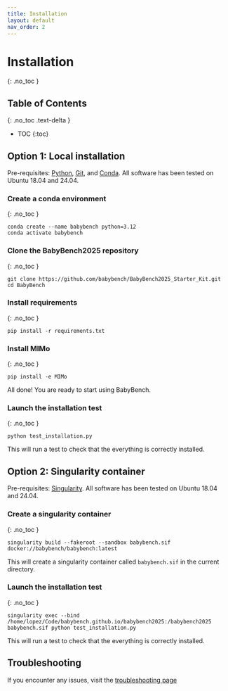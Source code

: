 ```yaml
---
title: Installation
layout: default
nav_order: 2
---
```


# Installation

{: .no_toc }

## Table of Contents
{: .no_toc .text-delta }

- TOC
  {:toc}

## Option 1: Local installation

Pre-requisites: [Python](https://www.python.org/), [Git](https://git-scm.com/), and [Conda](https://www.anaconda.com/products/individual). All software has been tested on Ubuntu 18.04 and 24.04.

### Create a conda environment
{: .no_toc }

```
conda create --name babybench python=3.12
conda activate babybench
```

### Clone the BabyBench2025 repository
{: .no_toc }

```
git clone https://github.com/babybench/BabyBench2025_Starter_Kit.git
cd BabyBench
```

### Install requirements
{: .no_toc }

```
pip install -r requirements.txt
```

### Install MIMo
{: .no_toc }

```
pip install -e MIMo
```

All done! You are ready to start using BabyBench.

### Launch the installation test
{: .no_toc }

```
python test_installation.py
```

This will run a test to check that the everything is correctly installed.

## Option 2: Singularity container

Pre-requisites: [Singularity](https://docs.sylabs.io/guides/latest/user-guide/). All software has been tested on Ubuntu 18.04 and 24.04.

### Create a singularity container
{: .no_toc }

```
singularity build --fakeroot --sandbox babybench.sif docker://babybench/babybench:latest
```

This will create a singularity container called `babybench.sif` in the current directory.

### Launch the installation test
{: .no_toc }

```
singularity exec --bind /home/lopez/Code/babybench.github.io/babybench2025:/babybench2025 babybench.sif python test_installation.py
```

This will run a test to check that the everything is correctly installed.

## Troubleshooting


If you encounter any issues, visit the [troubleshooting page](https://babybench.github.io/babybench2025/wiki/troubleshooting)
